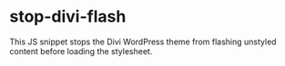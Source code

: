 # stop-divi-flash
This JS snippet stops the Divi WordPress theme from flashing unstyled content before loading the stylesheet.
